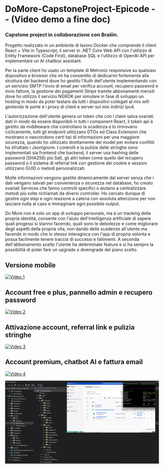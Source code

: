 # DoMore-CapstoneProject-Epicode  -- (Video demo a fine doc)
### Capstone project in collaborazione con Braiiin.

Progetto realizzato in un ambiente di lavoro Docker che comprende il client React + Vite in Typescript, il server in .NET Core Web API con l'utilizzo di Entity Framework (Code First), database SQL e l'utilizzo di OpenAI API per implementare un AI chatbox assistant.

Per la parte client ho usato un template di Metronic responsive su qualsiasi dispositivo e browser che mi ha consentito di dedicarmi fortemente alla struttura del backend dove ho gestito l'Auth dell'utente implementando con un serivizio SMTP l'invio di email per verifica account, recupero password e invio fatture, la gestione dei pagamenti Stripe tramite abbonamenti mensili dove ho utilizzo il servizio NGROK per simulare in fase di sviluppo un hosting in modo da poter testare da tutti i dispositivi collegati al mio wifi gestendo le porte e i proxy di client e server sul mio indirizi ipv4.

L'autorizzazione dell'utente genera un token che con i claim salva svariati dati in modo da essere disponibili in tutti i component React, il token api è gestito da middleware che controllano la scadenza e lo rinnovano ciclicamente, tutti gli endpoint utilizzano DTOs ed Class Extension che mostrano o nascondono certi tipi di informazioni per una maggiore sicurezza, quando ho utilizzato direttamente dei model per evitare conflitti ho sfruttato i JsonIgnore. I controlli e la pulizie delle stringhe sono implementati sia frontend che backend, il server usa hashing delle password (SHA256) più Salt, gli altri token come quello del recupero password o il sistema di referral link con gestione dei cookie e session utilizzano GUID o metodi personalizzati.

Molte informazioni vengono gestite dinamicamente dal server senza che i dati vengano salvati per convenienza o sicurezza nel database, ho creato svariati Services che fanno controlli specifici o aiutano a centralizzare metodi più volte richiamati da diversi controller. Ho cercato dunque di gestire ogni step e ogni reazione a catena con assoluta attenzione per non lasciare nulla al caso e immaginare ogni possibile output.

Do More non è solo un app di sviluppo personale, ma è un tracking della propria identità, consente con l'aiuto dell'intelligenza artificiale di sapere quali progessi si stanno facendo, quali sono le debolezze e come migliorare degli aspetti della propria vita, non dando delle scadenze all'utente ma facendo in modo che lo stesso interagisca con l'app di propria volonta e possa facilmente tenere traccia di successi e fallimenti. A seconda dell'abbonamento scelto l'utente ha determinate feature e si ha sempre la possibilità di poter fare un upgrade o downgrade del piano scelto.

## Versione mobile
[![Video 1](https://img.youtube.com/vi/NvuRln0vFR8/0.jpg)](https://www.youtube.com/watch?v=NvuRln0vFR8)

## Account free e plus, pannello admin e recupero password
[![Video 2](https://img.youtube.com/vi/I1pkT46xcDc/0.jpg)](https://www.youtube.com/watch?v=I1pkT46xcDc)

## Attivazione account, referral link e pulizia stringhe
[![Video 3](https://img.youtube.com/vi/Xo-pcyDiiPQ/0.jpg)](https://www.youtube.com/watch?v=Xo-pcyDiiPQ)

## Account premium, chatbot AI e fattura email
[![Video 4](https://img.youtube.com/vi/9LIM30F3kcs/0.jpg)](https://www.youtube.com/watch?v=9LIM30F3kcs)

![Info](info.png)

